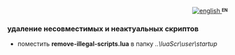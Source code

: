 <p align="right">
 <a title="english" href="./README-EN.md"><img src="../../../simpleTV-images/blob/master/gb.png?raw=true" alt="english" /> </a><strong ><sup><sub>EN</sub></sup></strong>
</p>

### удаление несовместимых и неактуальных скриптов

- поместить **remove-illegal-scripts.lua** в папку _..\luaScr\user\startup_

[EN]: ./README-EN.md "english"
